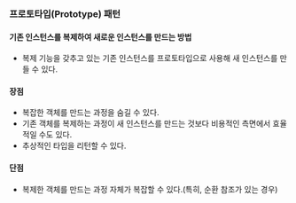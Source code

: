 ### 프로토타입(Prototype) 패턴
#### 기존 인스턴스를 복제하여 새로운 인스턴스를 만드는 방법

+ 복제 기능을 갖추고 있는 기존 인스턴스를 프로토타입으로 사용해 새 인스턴스를 만들 수 있다.

#### 장점
+ 복잡한 객체를 만드는 과정을 숨길 수 있다.
+ 기존 객체를 복제하는 과정이 새 인스턴스를 만드는 것보다 비용적인 측면에서 효율적일 수도 있다.
+ 추상적인 타입을 리턴할 수 있다.

#### 단점
+ 복제한 객체를 만드는 과정 자체가 복잡할 수 있다.(특히, 순환 참조가 있는 경우)
